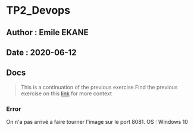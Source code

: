 # TP2_Devops
## Author : Emile EKANE
## Date : 2020-06-12

## Docs

> This is a continuation of the previous exercise.Find the previous exercise on this [link](https://github.com/ekane3/TP1_Devops) for more context

### Error

On n'a pas arrivé a faire tourner l'image sur le port 8081.
OS : Windows 10